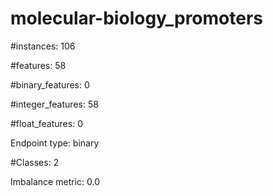 # molecular-biology_promoters

#instances: 106

#features: 58

  #binary_features: 0

  #integer_features: 58

  #float_features: 0

Endpoint type: binary

#Classes: 2

Imbalance metric: 0.0

